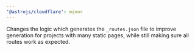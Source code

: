 ```yaml
---
'@astrojs/cloudflare': minor
---
```


Changes the logic which generates the `_routes.json` file to improve generation for projects with many static pages, while still making sure all routes work as expected.
